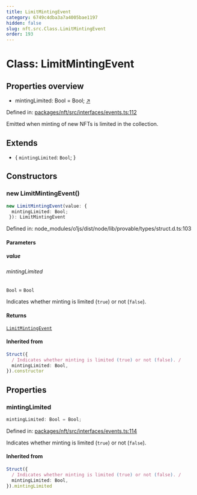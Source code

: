```yaml
---
title: LimitMintingEvent
category: 6749c4dba3a7a4005bae1197
hidden: false
slug: nft.src.Class.LimitMintingEvent
order: 193
---
```


# Class: LimitMintingEvent

## Properties overview

- mintingLimited:  Bool = Bool; [↗](#mintinglimited)

Defined in: [packages/nft/src/interfaces/events.ts:112](https://github.com/zkcloudworker/minatokens-lib/blob/main/packages/nft/src/interfaces/events.ts#L112)

Emitted when minting of new NFTs is limited in the collection.

## Extends

- \{
  `mintingLimited`: `Bool`;
 \}

## Constructors

### new LimitMintingEvent()

```ts
new LimitMintingEvent(value: {
  mintingLimited: Bool;
 }): LimitMintingEvent
```

Defined in: node\_modules/o1js/dist/node/lib/provable/types/struct.d.ts:103

#### Parameters

##### value

###### mintingLimited

`Bool` = `Bool`

Indicates whether minting is limited (`true`) or not (`false`).

#### Returns

[`LimitMintingEvent`](nftsrcclasslimitmintingevent)

#### Inherited from

```ts
Struct({
  / Indicates whether minting is limited (true) or not (false). /
  mintingLimited: Bool,
}).constructor
```

## Properties

### mintingLimited

```ts
mintingLimited: Bool = Bool;
```

Defined in: [packages/nft/src/interfaces/events.ts:114](https://github.com/zkcloudworker/minatokens-lib/blob/main/packages/nft/src/interfaces/events.ts#L114)

Indicates whether minting is limited (`true`) or not (`false`).

#### Inherited from

```ts
Struct({
  / Indicates whether minting is limited (true) or not (false). /
  mintingLimited: Bool,
}).mintingLimited
```
